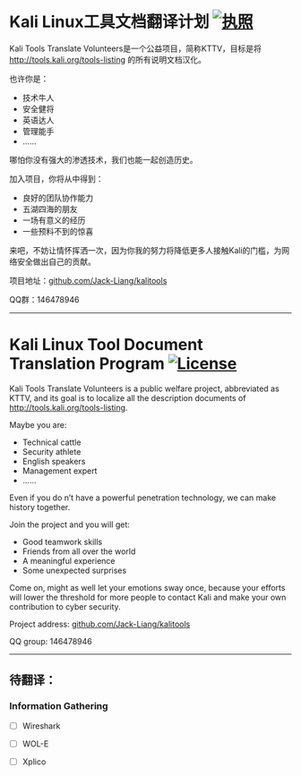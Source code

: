 # Kali Linux工具文档翻译计划 [![执照](https://img.shields.io/github/license/mashape/apistatus.svg)](http://shields.io/)

Kali Tools Translate Volunteers是一个公益项目，简称KTTV，目标是将 http://tools.kali.org/tools-listing 的所有说明文档汉化。

也许你是：

- 技术牛人
- 安全健将
- 英语达人
- 管理能手
- ……

哪怕你没有强大的渗透技术，我们也能一起创造历史。

加入项目，你将从中得到：

- 良好的团队协作能力
- 五湖四海的朋友
- 一场有意义的经历
- 一些预料不到的惊喜

来吧，不妨让情怀挥洒一次，因为你我的努力将降低更多人接触Kali的门槛，为网络安全做出自己的贡献。

项目地址：[github.com/Jack-Liang/kalitools](https://github.com/Jack-Liang/kalitools)

QQ群：146478946

---

# Kali Linux Tool Document Translation Program [![License](https://img.shields.io/github/license/mashape/apistatus.svg)](http://shields.io/)

Kali Tools Translate Volunteers is a public welfare project, abbreviated as KTTV, and its goal is to localize all the description documents of http://tools.kali.org/tools-listing.

Maybe you are:

- Technical cattle
- Security athlete
- English speakers
- Management expert
- ......

Even if you do n’t have a powerful penetration technology, we can make history together.

Join the project and you will get:

- Good teamwork skills
- Friends from all over the world
- A meaningful experience
- Some unexpected surprises

Come on, might as well let your emotions sway once, because your efforts will lower the threshold for more people to contact Kali and make your own contribution to cyber security.

Project address: [github.com/Jack-Liang/kalitools](https://github.com/Jack-Liang/kalitools)

QQ group: 146478946

---

## 待翻译：

### Information Gathering
- [ ] Wireshark

- [ ] WOL-E

- [ ] Xplico

